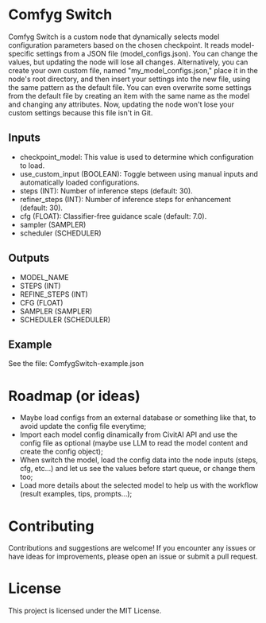 # Comfyg Switch

Comfyg Switch is a custom node that dynamically selects model configuration parameters based on the chosen checkpoint.
It reads model-specific settings from a JSON file (model_configs.json). You can change the values, but updating the node will lose all changes.
Alternatively, you can create your own custom file, named "my_model_configs.json," place it in the node's root directory, and then insert your settings into the new file, using the same pattern as the default file. You can even overwrite some settings from the default file by creating an item with the same name as the model and changing any attributes.
Now, updating the node won't lose your custom settings because this file isn't in Git.

## Inputs

- checkpoint_model: This value is used to determine which configuration to load.
- use_custom_input (BOOLEAN): Toggle between using manual inputs and automatically loaded configurations.
- steps (INT): Number of inference steps (default: 30).
- refiner_steps (INT): Number of inference steps for enhancement (default: 30).
- cfg (FLOAT): Classifier-free guidance scale (default: 7.0).
- sampler (SAMPLER)
- scheduler (SCHEDULER)

## Outputs

- MODEL_NAME
- STEPS (INT)
- REFINE_STEPS (INT)
- CFG (FLOAT)
- SAMPLER (SAMPLER)
- SCHEDULER (SCHEDULER)

## Example

See the file: ComfygSwitch-example.json

# Roadmap (or ideas)

- Maybe load configs from an external database or something like that, to avoid update the config file everytime;
- Import each model config dinamically from CivitAI API and use the config file as optional (maybe use LLM to read the model content and create the config object);
- When switch the model, load the config data into the node inputs (steps, cfg, etc...) and let us see the values before start queue, or change them too;
- Load more details about the selected model to help us with the workflow (result examples, tips, prompts...);

# Contributing

Contributions and suggestions are welcome! If you encounter any issues or have ideas for improvements, please open an issue or submit a pull request.

# License

This project is licensed under the MIT License.
